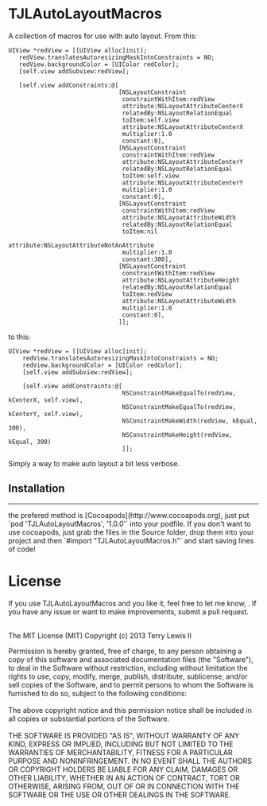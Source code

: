 TJLAutoLayoutMacros
===================

A collection of macros for use with auto layout.
From this:
 ```
UIView *redView = [[UIView alloc]init];
    redView.translatesAutoresizingMaskIntoConstraints = NO;
    redView.backgroundColor = [UIColor redColor];
    [self.view addSubview:redView];
    
    [self.view addConstraints:@[
                                [NSLayoutConstraint
                                 constraintWithItem:redView
                                 attribute:NSLayoutAttributeCenterX
                                 relatedBy:NSLayoutRelationEqual
                                 toItem:self.view
                                 attribute:NSLayoutAttributeCenterX
                                 multiplier:1.0
                                 constant:0],
                                [NSLayoutConstraint
                                 constraintWithItem:redView
                                 attribute:NSLayoutAttributeCenterY
                                 relatedBy:NSLayoutRelationEqual
                                 toItem:self.view
                                 attribute:NSLayoutAttributeCenterY
                                 multiplier:1.0
                                 constant:0],
                                [NSLayoutConstraint
                                 constraintWithItem:redView
                                 attribute:NSLayoutAttributeWidth
                                 relatedBy:NSLayoutRelationEqual
                                 toItem:nil
                                 attribute:NSLayoutAttributeNotAnAttribute
                                 multiplier:1.0
                                 constant:300],
                                [NSLayoutConstraint
                                 constraintWithItem:redView
                                 attribute:NSLayoutAttributeHeight
                                 relatedBy:NSLayoutRelationEqual
                                 toItem:redView
                                 attribute:NSLayoutAttributeWidth
                                 multiplier:1.0
                                 constant:0],
                                ]];
 ```
to this:
```
UIView *redView = [[UIView alloc]init];
    redView.translatesAutoresizingMaskIntoConstraints = NO;
    redView.backgroundColor = [UIColor redColor];
    [self.view addSubview:redView];
    
    [self.view addConstraints:@[
                                NSConstraintMakeEqualTo(redView, kCenterX, self.view),
                                NSConstraintMakeEqualTo(redView, kCenterY, self.view),
                                NSConstraintMakeWidth(redView, kEqual, 300),
                                NSConstraintMakeHeight(redView, kEqual, 300)
                                ]];
 ```

Simply a way to make auto layout a bit less verbose.

<h2>Installation</h2>
<hr>
the prefered method is [Cocoapods](http://www.cocoapods.org), just put `pod 'TJLAutoLayoutMacros', '1.0.0'` into your podfile. If you don't want to use cocoapods, just grab the files in the Source folder, drop them into your project and then `#import "TJLAutoLayoutMacros.h"` and start saving lines of code!

<h1>License</h1>
If you use TJLAutoLayoutMacros and you like it, feel free to let me know, <terry@ploverproductions.com>. If you have any issue or want to make improvements, submit a pull request.<br><br>

The MIT License (MIT)
Copyright (c) 2013 Terry Lewis II

Permission is hereby granted, free of charge, to any person obtaining a copy of this software and associated documentation files (the "Software"), to deal in the Software without restriction, including without limitation the rights to use, copy, modify, merge, publish, distribute, sublicense, and/or sell copies of the Software, and to permit persons to whom the Software is furnished to do so, subject to the following conditions:
<br><br>
The above copyright notice and this permission notice shall be included in all copies or substantial portions of the Software.
<br><br>
THE SOFTWARE IS PROVIDED "AS IS", WITHOUT WARRANTY OF ANY KIND, EXPRESS OR IMPLIED, INCLUDING BUT NOT LIMITED TO THE WARRANTIES OF MERCHANTABILITY, FITNESS FOR A PARTICULAR PURPOSE AND NONINFRINGEMENT. IN NO EVENT SHALL THE AUTHORS OR COPYRIGHT HOLDERS BE LIABLE FOR ANY CLAIM, DAMAGES OR OTHER LIABILITY, WHETHER IN AN ACTION OF CONTRACT, TORT OR OTHERWISE, ARISING FROM, OUT OF OR IN CONNECTION WITH THE SOFTWARE OR THE USE OR OTHER DEALINGS IN THE SOFTWARE.

